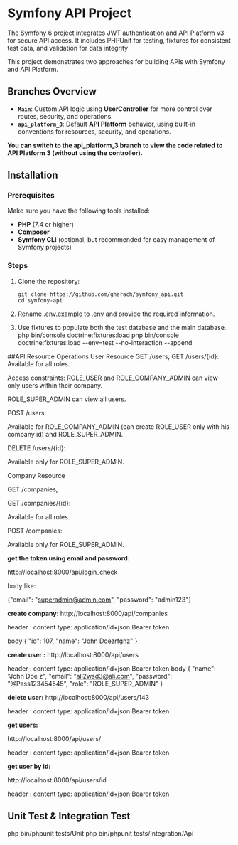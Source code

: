 # Symfony API Project
The Symfony 6 project integrates JWT authentication and API Platform v3 for secure API access. It includes PHPUnit for testing, fixtures for consistent test data, and validation for data integrity

This project demonstrates two approaches for building APIs with Symfony and API Platform.

## Branches Overview

- **`Main`**: Custom API logic using **UserController** for more control over routes, security, and operations.
- **`api_platform_3`**: Default **API Platform** behavior, using built-in conventions for resources, security, and operations.

**You can switch to the api_platform_3 branch to view the code related to API Platform 3 (without using the controller).**
## Installation

### Prerequisites

Make sure you have the following tools installed:

- **PHP** (7.4 or higher)
- **Composer**
- **Symfony CLI** (optional, but recommended for easy management of Symfony projects)

### Steps

1. Clone the repository:

   ```
   git clone https://github.com/gharach/symfony_api.git
   cd symfony-api
2. Rename .env.example to .env and provide the required information.
3. Use fixtures to populate both the test database and the main database.
   php bin/console doctrine:fixtures:load 
   php bin/console doctrine:fixtures:load --env=test --no-interaction --append

##API Resource Operations
User Resource
GET /users, GET /users/{id}:
Available for all roles.

Access constraints:
ROLE_USER and ROLE_COMPANY_ADMIN can view only users within their company.

ROLE_SUPER_ADMIN can view all users.

POST /users:

Available for ROLE_COMPANY_ADMIN (can create ROLE_USER only with his company id) and ROLE_SUPER_ADMIN.

DELETE /users/{id}:

Available only for ROLE_SUPER_ADMIN.

Company Resource

GET /companies,

GET /companies/{id}:

Available for all roles.

POST /companies:

Available only for ROLE_SUPER_ADMIN.


**get the token using email and password:**

http://localhost:8000/api/login_check

body like:

{"email": "superadmin@admin.com", "password": "admin123"}

**create company:**
http://localhost:8000/api/companies

header : 
content type: application/ld+json
Bearer  token

body
{
"id": 107,
"name": "John Doezrfghz"
}

**create user :**
http://localhost:8000/api/users

header :
content type: application/ld+json
Bearer  token
body
{
"name": "John Doe z",
"email": "ali2wsd3@ali.com",
"password": "@Pass123454545",
"role": "ROLE_SUPER_ADMIN"
}

**delete user:**
http://localhost:8000/api/users/143

header :
content type: application/ld+json
Bearer  token

**get users:**

http://localhost:8000/api/users/

header :
content type: application/ld+json
Bearer  token

**get user by id:** 

http://localhost:8000/api/users/id

header :
content type: application/ld+json
Bearer  token

## Unit Test & Integration  Test

php bin/phpunit tests/Unit
php bin/phpunit tests/Integration/Api
